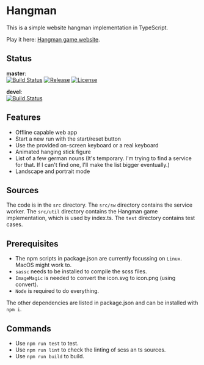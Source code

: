 # Hangman

This is a simple website hangman implementation in TypeScript.

Play it here: [Hangman game website](https://hangman.andreas-tennert.de).

## Status
__master__:<br>
[![Build Status](https://travis-ci.org/atennert/hangman.svg?branch=master)](https://travis-ci.org/atennert/hangman)
[![Release](https://img.shields.io/github/release/atennert/hangman.svg)](https://github.com/atennert/hangman/releases)
[![License](https://img.shields.io/github/license/atennert/hangman.svg)](https://opensource.org/licenses/MIT)

__devel__:<br>
[![Build Status](https://travis-ci.org/atennert/hangman.svg?branch=devel)](https://travis-ci.org/atennert/hangman)

## Features
* Offline capable web app
* Start a new run with the start/reset button
* Use the provided on-screen keyboard or a real keyboard
* Animated hanging stick figure
* List of a few german nouns (It's temporary. I'm trying to find a service for that. If I can't find one, I'll make the list bigger eventually.)
* Landscape and portrait mode

## Sources
The code is in the `src` directory. The `src/sw` directory contains the service worker. The `src/util` directory contains the Hangman game implementation, which is used by index.ts. The `test` directory contains test cases.

## Prerequisites
* The npm scripts in package.json are currently focussing on `Linux`. MacOS might work to.
* `sassc` needs to be installed to compile the scss files.
* `ImageMagic` is needed to convert the icon.svg to icon.png (using convert).
* `Node` is required to do everything.

The other dependencies are listed in package.json and can be installed with `npm i`.

## Commands
* Use `npm run test` to test.
* Use `npm run lint` to check the linting of scss an ts sources.
* Use `npm run build` to build.
